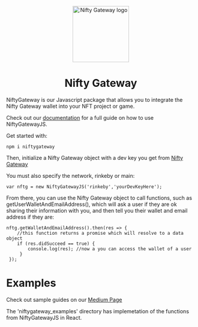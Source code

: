 <p align="center">
  <a href="https://niftygateway.com/#/fordevs" rel="noopener" target="_blank_nifty"><img width="150" src="https://s3-us-west-1.amazonaws.com/nftgimagebucket/NFTGLogo.png" alt="Nifty Gateway logo"></a></p>
</p>

<h1 align="center">Nifty Gateway</h1>

NiftyGateway is our Javascript package that allows you to integrate the Nifty Gateway wallet into your NFT project or game.

Check out our [documentation](https://docs.niftygateway.com) for a full guide on how to use NiftyGatewayJS.

Get started with:

```
npm i niftygateway
```

Then, initialize a Nifty Gateway object with a dev key you get from [Nifty Gateway](https://niftygateway.com/#/getapikey)

You must also specify the network, rinkeby or main:

```
var nftg = new NiftyGatewayJS('rinkeby','yourDevKeyHere');
```

From there, you can use the Nifty Gateway object to call functions, such as getUserWalletAndEmailAddress(), which will ask a user if they are ok sharing their information with you, and then tell you their wallet and email address if they are:

```
nftg.getWalletAndEmailAddress().then(res => {
    //this function returns a promise which will resolve to a data object
    if (res.didSucceed == true) {
        console.log(res); //now a you can access the wallet of a user
     }
 });
 ```

# Examples

Check out sample guides on our [Medium Page](https://medium.com/nifty-gateway)

The 'niftygateway_examples' directory has implemetation of the functions from NiftyGatewayJS in React.
